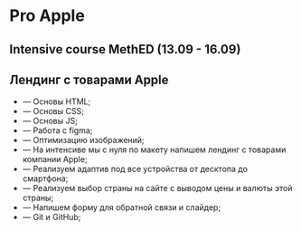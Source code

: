 # Pro Apple 
## Intensive course MethED (13.09 - 16.09)
## Лендинг с товарами Apple
* — Основы HTML;
* — Основы CSS;
* — Основы JS;
* — Работа с figma;
* — Оптимизацию изображений;
* — На интенсиве мы с нуля по макету напишем лендинг с товарами компании Apple;
* — Реализуем адаптив под все устройства от десктопа до смартфона;
* — Реализуем выбор страны на сайте с выводом цены и валюты этой страны;
* — Напишем форму для обратной связи и слайдер;
* — Git и GitHub;
